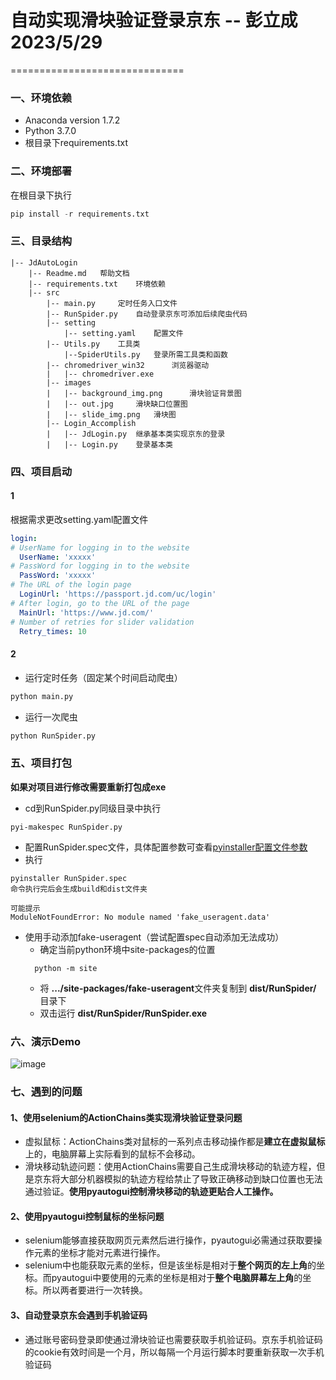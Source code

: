 # 自动实现滑块验证登录京东 -- 彭立成 2023/5/29

==============================

### 一、环境依赖
- Anaconda version 1.7.2
- Python 3.7.0
- 根目录下requirements.txt

### 二、环境部署
在根目录下执行
```python
pip install -r requirements.txt
```

### 三、目录结构
```
|-- JdAutoLogin
    |-- Readme.md   帮助文档
    |-- requirements.txt    环境依赖 
    |-- src
        |-- main.py     定时任务入口文件
        |-- RunSpider.py    自动登录京东可添加后续爬虫代码
        |-- setting
            |-- setting.yaml    配置文件
        |-- Utils.py    工具类
            |--SpiderUtils.py   登录所需工具类和函数
        |-- chromedriver_win32      浏览器驱动
        |   |-- chromedriver.exe    
        |-- images      
        |   |-- background_img.png      滑块验证背景图
        |   |-- out.jpg     滑块缺口位置图
        |   |-- slide_img.png   滑块图
        |-- Login_Accomplish
        |   |-- JdLogin.py  继承基本类实现京东的登录
        |   |-- Login.py    登录基本类
```

### 四、项目启动
#### 1
根据需求更改setting.yaml配置文件
```yaml
login:
# UserName for logging in to the website
  UserName: 'xxxxx'
# PassWord for logging in to the website
  PassWord: 'xxxxx'
# The URL of the login page
  LoginUrl: 'https://passport.jd.com/uc/login'
# After login, go to the URL of the page
  MainUrl: 'https://www.jd.com/'
# Number of retries for slider validation
  Retry_times: 10
```

#### 2
- 运行定时任务（固定某个时间启动爬虫）
```python
python main.py
```
- 运行一次爬虫
```python
python RunSpider.py
```


### 五、项目打包
**如果对项目进行修改需要重新打包成exe**
- cd到RunSpider.py同级目录中执行
```
pyi-makespec RunSpider.py
```
- 配置RunSpider.spec文件，具体配置参数可查看[pyinstaller配置文件参数](https://blog.csdn.net/tangfreeze/article/details/112240342)
- 执行
```shell
pyinstaller RunSpider.spec
命令执行完后会生成build和dist文件夹

可能提示
ModuleNotFoundError: No module named 'fake_useragent.data'
```
- 使用手动添加fake-useragent（尝试配置spec自动添加无法成功）
    - 确定当前python环境中site-packages的位置
  ```shell
    python -m site
  ```
    - 将 **.../site-packages/fake-useragent**文件夹复制到 **dist/RunSpider/** 目录下 
    - 双击运行 **dist/RunSpider/RunSpider.exe**



### 六、演示Demo
![image](https://media.giphy.com/media/v1.Y2lkPTc5MGI3NjExNzRiYTFjYzNjNTJiMGY3ZTRkZTUzNjMwNzY4MTYyYTdiYWEzOGZlYSZlcD12MV9pbnRlcm5hbF9naWZzX2dpZklkJmN0PWc/2H8Q13nR71cFkD9r3q/giphy.gif)




### 七、遇到的问题
#### 1、使用selenium的ActionChains类实现滑块验证登录问题
- 虚拟鼠标：ActionChains类对鼠标的一系列点击移动操作都是**建立在虚拟鼠标**上的，电脑屏幕上实际看到的鼠标不会移动。
- 滑块移动轨迹问题：使用ActionChains需要自己生成滑块移动的轨迹方程，但是京东将大部分机器模拟的轨迹方程给禁止了导致正确移动到缺口位置也无法通过验证。**使用pyautogui控制滑块移动的轨迹更贴合人工操作。**
#### 2、使用pyautogui控制鼠标的坐标问题
- selenium能够直接获取网页元素然后进行操作，pyautogui必需通过获取要操作元素的坐标才能对元素进行操作。
- selenium中也能获取元素的坐标，但是该坐标是相对于**整个网页的左上角**的坐标。而pyautogui中要使用的元素的坐标是相对于**整个电脑屏幕左上角**的坐标。所以两者要进行一次转换。
#### 3、自动登录京东会遇到手机验证码
- 通过账号密码登录即使通过滑块验证也需要获取手机验证码。京东手机验证码的cookie有效时间是一个月，所以每隔一个月运行脚本时要重新获取一次手机验证码









